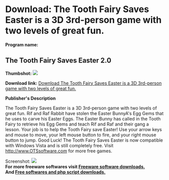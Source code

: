 # Download: The Tooth Fairy Saves Easter is a 3D 3rd-person game with two levels of great fun.

**Program name:**

## The Tooth Fairy Saves Easter 2.0

  
**Thumbshot:** ![](http://www.freewarefiles.com/screenshot/otsTFSE_md.jpg)   
  
**Download link:** [Download The Tooth Fairy Saves Easter is a 3D 3rd-person game with two levels of great fun.](http://freesoftwares.boysofts.com/The-Tooth-Fairy-Saves-Easter_program_35040.html)  
  


**Publisher's Description**  
  


The Tooth Fairy Saves Easter is a 3D 3rd-person game with two levels of great fun. Rif and Raf Rabbit have stolen the Easter BunnyA's Egg Gems that he uses to carve his Easter Eggs. The Easter Bunny has called in the Tooth Fairy to retrieve his Egg Gems and teach Rif and Raf and their gang a lesson. Your job is to help the Tooth Fairy save Easter! Use your arrow keys and mouse to move, your left mouse button to fire, and your right mouse button to jump. Good Luck! The Tooth Fairy Saves Easter is now compatible with Windows Vista and is still completely free. Visit http://www.OTSsoftware.com for more free games. 

  
  
Screenshot: ![](http://www.freewarefiles.com/screenshot/otsTFSE.jpg)   
**For more freeware softwares visit [Freeware software downloads.](http://freesoftwares.boysofts.com/)**   
**And [Free softwares and php script downloads.](http://www.boysofts.com/)**
